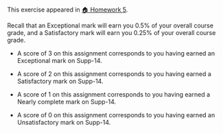 This exercise appeared in <a href="assignment: 🏠 Homework 5">🏠 Homework 5</a>.

Recall that an Exceptional mark will earn you 0.5% of your overall course grade, and a Satisfactory mark will earn you 0.25% of your overall course grade.

* A score of 3 on this assignment corresponds to you having earned an Exceptional mark on Supp-14.

* A score of 2 on this assignment corresponds to you having earned a Satisfactory mark on Supp-14.

* A score of 1 on this assignment corresponds to you having earned a Nearly complete mark on Supp-14.

* A score of 0 on this assignment corresponds to you having earned an Unsatisfactory mark on Supp-14.